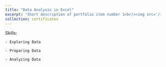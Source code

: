 ```yaml
---
title: "Data Analysis in Excel"
excerpt: "Short description of portfolio item number 1<br/><img src='/images/8.png'>"
collection: certificates
---
```


Skills:

    - Exploring Data

    - Preparing Data
    
    - Analyzing Data

